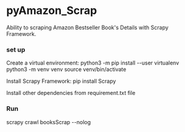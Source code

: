 # pyAmazon_Scrap

Ability to scraping Amazon Bestseller Book's Details with Scrapy Framework.


### set up
Create a virtual environment:
python3 -m pip install --user virtualenv
python3 -m venv venv
source venv/bin/activate

Install Scrapy Framework:
pip install Scrapy

Install other dependencies from requirement.txt file

### Run
scrapy crawl booksScrap --nolog
